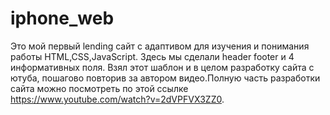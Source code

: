 # iphone_web
Это мой первый lending сайт с адаптивом для изучения и понимания работы HTML,CSS,JavaScript. Здесь мы сделали header footer и 4 информативных поля.
Взял этот шаблон и в целом разработку сайта с ютуба, пошагово повторив за автором видео.Полную часть разработки сайта можно посмотреть по этой ссылке https://www.youtube.com/watch?v=2dVPFVX3ZZ0.
